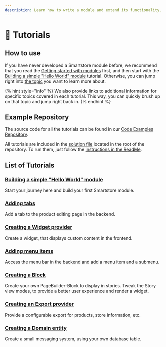 ```yaml
---
description: Learn how to write a module and extend its functionality.
---
```


# 🐥 Tutorials

## How to use

If you have never developed a Smartstore module before, we recommend that you read the [Getting started with modules](../getting-started-with-modules.md) first, and then start with the [Building a simple "Hello World" module](../tutorials/building-a-simple-hello-world-module.md) tutorial. Otherwise, you can jump right into [the topic](./#list-of-tutorials) you want to learn more about.

{% hint style="info" %}
We also provide links to additional information for specific topics covered in each tutorial. This way, you can quickly brush up on that topic and jump right back in.
{% endhint %}

## Example Repository

The source code for all the tutorials can be found in our [Code Examples Repository](https://github.com/smartstore/dev-docs-code-examples).

All tutorials are included in the [solution file](https://github.com/smartstore/dev-docs-code-examples/blob/main/Smartstore.CodeExamples.sln) located in the root of the repository. To run them, just follow the [instructions in the ReadMe](https://github.com/smartstore/dev-docs-code-examples#installation).

## List of Tutorials

### [Building a simple "Hello World" module](../tutorials/building-a-simple-hello-world-module.md)

Start your journey here and build your first Smartstore module.

### [Adding tabs](adding-tabs.md)

Add a tab to the product editing page in the backend.

### [Creating a Widget provider](creating-a-widget-provider.md)

Create a widget, that displays custom content in the frontend.

### [Adding menu items](adding-menu-items.md)

Access the menu bar in the backend and add a menu item and a submenu.

### [Creating a Block](creating-a-block.md)

Create your own PageBuilder-Block to display in stories. Tweak the Story view modes, to provide a better user experience and render a widget.

### [Creating an Export provider](creating-a-export-provider.md)

Provide a configurable export for products, store information, etc.

### [Creating a Domain entity](creating-a-domain-entity.md)

Create a small messaging system, using your own database table.
